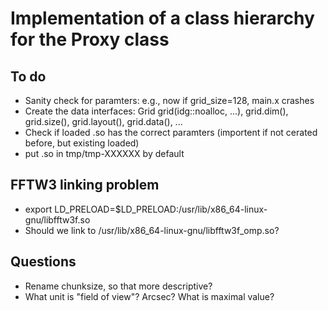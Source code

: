 # Implementation of a class hierarchy for the Proxy class


## To do

* Sanity check for paramters: e.g., now if grid_size=128, main.x crashes
* Create the data interfaces: Grid grid(idg::noalloc, ...), grid.dim(),
  grid.size(), grid.layout(), grid.data(), ...      
* Check if loaded .so has the correct paramters (importent if not cerated
  before, but existing loaded)
* put .so in tmp/tmp-XXXXXX by default


## FFTW3 linking problem

* export LD_PRELOAD=$LD_PRELOAD:/usr/lib/x86_64-linux-gnu/libfftw3f.so
* Should we link to /usr/lib/x86_64-linux-gnu/libfftw3f_omp.so?


## Questions

* Rename chunksize, so that more descriptive? 
* What unit is "field of view"? Arcsec? What is maximal value?

